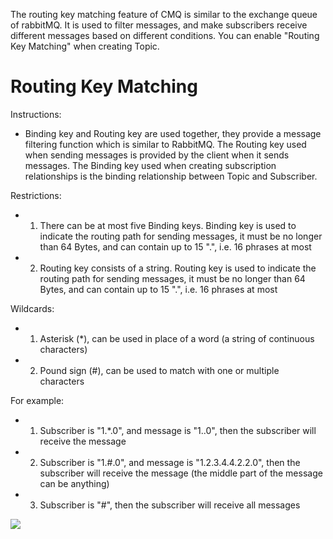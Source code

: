 ﻿The routing key matching feature of CMQ is similar to the exchange queue of rabbitMQ. It is used to filter messages, and make subscribers receive different messages based on different conditions. You can enable "Routing Key Matching" when creating Topic.

# Routing Key Matching

Instructions:

- Binding key and Routing key are used together, they provide a message filtering function which is similar to RabbitMQ. The Routing key used when sending messages is provided by the client when it sends messages. The Binding key used when creating subscription relationships is the binding relationship between Topic and Subscriber.

Restrictions:

- 1. There can be at most five Binding keys. Binding key is used to indicate the routing path for sending messages, it must be no longer than 64 Bytes, and can contain up to 15 ".", i.e. 16 phrases at most

 - 2. Routing key consists of a string. Routing key is used to indicate the routing path for sending messages, it must be no longer than 64 Bytes, and can contain up to 15 ".", i.e. 16 phrases at most

Wildcards:

- 1. Asterisk (*), can be used in place of a word (a string of continuous characters) 

- 2. Pound sign (#), can be used to match with one or multiple characters


For example:

- 1. Subscriber is "1.*.0", and message is "1.<any character>.0", then the subscriber will receive the message

- 2. Subscriber is "1.#.0", and message is "1.2.3.4.4.2.2.0", then the subscriber will receive the message (the middle part of the message can be anything) 

- 3. Subscriber is "#", then the subscriber will receive all messages


![](//mc.qcloudimg.com/static/img/d12ffc8e91322fead97b7633cea47f9a/image.png)


